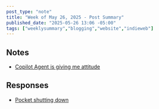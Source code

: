 ```yaml
---
post_type: "note" 
title: "Week of May 26, 2025 - Post Summary"
published_date: "2025-05-26 13:06 -05:00"
tags: ["weeklysummary","blogging","website","indieweb"]
---
```

    
## Notes

- [Copilot Agent is giving me attitude](/feed/attitude-copilot-agent)
    
## Responses

- [Pocket shutting down](/feed/pocket-shutting-down)
    